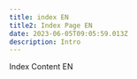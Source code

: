 ```yaml
---
title: index EN
title2: Index Page EN
date: 2023-06-05T09:05:59.013Z
description: Intro
---
```

Index Content EN
